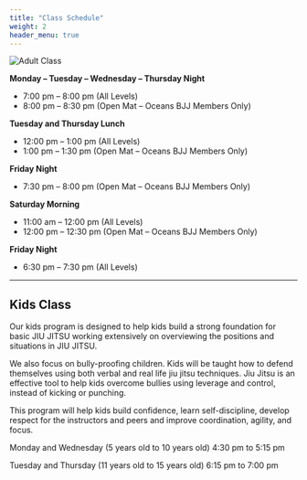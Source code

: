 ```yaml
---
title: "Class Schedule"
weight: 2
header_menu: true
---
```


![Adult Class](images/BJJ-2.jpg)

**Monday – Tuesday – Wednesday – Thursday Night**
- 7:00 pm – 8:00 pm (All Levels)
- 8:00 pm – 8:30 pm (Open Mat – Oceans BJJ Members Only)

**Tuesday and Thursday Lunch**
- 12:00 pm – 1:00 pm (All Levels)
- 1:00 pm – 1:30 pm (Open Mat – Oceans BJJ Members Only)

**Friday Night**
- 7:30 pm – 8:00 pm (Open Mat – Oceans BJJ Members Only)

**Saturday Morning**
- 11:00 am – 12:00 pm (All Levels)
- 12:00 pm – 12:30 pm (Open Mat – Oceans BJJ Members Only)

**Friday Night**
- 6:30 pm – 7:30 pm (All Levels)

---

## Kids Class

Our kids program is designed to help kids build a strong foundation for basic JIU JITSU working extensively on overviewing the positions and situations in JIU JITSU.

We also focus on bully-proofing children. Kids will be taught how to defend themselves using both verbal and real life jiu jitsu techniques. Jiu Jitsu is an effective tool to help kids overcome bullies using leverage and control, instead of kicking or punching.

This program will help kids build confidence, learn self-discipline, develop respect for the instructors and peers and improve coordination, agility, and focus.

Monday and Wednesday (5 years old to 10 years old)
4:30 pm to 5:15 pm

Tuesday and Thursday (11 years old to 15 years old)
6:15 pm to 7:00 pm
